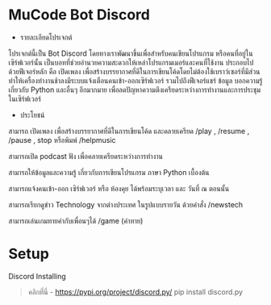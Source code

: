 # MuCode Bot Discord 

- รายละเอียดโปรเจกต์ 

โปรเจกต์นี้เป็น Bot Discord โดยทางเราพัฒนาขึ้นเพื่อสำหรับคนเขียนโปรแกรม หรือคนที่อยู่ในเซิร์ฟเวอร์นั้น เป็นบอทที่ช่วยอำนวยความสะดวกให้เหล่าโปรแกรมเมอร์และคนที่ใช้งาน ประกอบไปด้วยฟีเจอร์หลัก คือ เปิดเพลง เพื่อสร้างบรรยากาศที่ดีในการเขียนโค้ดโดยไม่ต้องใช้เบราว์เซอร์ที่มีส่วนทำให้เครื่องทำงานช้าลงมีระบบแจ้งเตือนคนเข้า-ออกเซิร์ฟเวอร์ รวมไปถึงฟีเจอร์แชร์ ข้อมูล บอกความรู้เกี่ยวกับ  Python และอื่นๆ อีกมากมาย เพื่อลดปัญหาความตึงเครียดระหว่างการทำงานและการประชุมในเซิร์ฟเวอร์ 

 - ประโยชน์ 

สามารถ เปิดเพลง เพื่อสร้างบรรยากาศที่ดีในการเขียนโค้ด และคลายเครียด
/play , /resume , /pause , stop หรือพิมพ์ /helpmusic

สามารถเปิด podcast ฟัง เพื่อคลายเครียดระหว่างการทำงาน 

สามารถให้ข้อมูลและความรู้ เกี่ยวกับการเขียนโปรแกรม ภาษา Python เบื้องต้น 


สามารถแจ้งคนเข้า-ออก เซิร์ฟเวอร์ หรือ ห้องคุย ได้พร้อมระบุเวลา และ วันที่ ณ ตอนนั้น 

สามารถเรียกดูข่าว Technology จากต่างประเทศ ในรูปแบบรายวัน ด้วยคำสั่ง /newstech

สามารถเล่นเกมทายคำกับเพื่อนๆได้ /game (คำทาย)




# Setup
Discord Installing
> คลิกที่นี่ - https://pypi.org/project/discord.py/
    pip install discord.py
